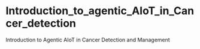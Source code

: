 # Introduction_to_agentic_AIoT_in_Cancer_detection
Introduction to Agentic AIoT in Cancer Detection and Management 
